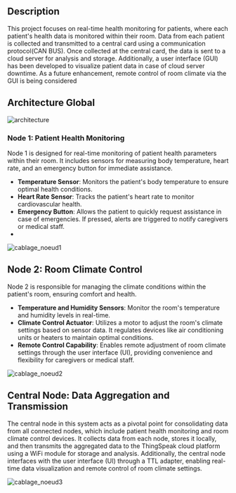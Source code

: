 ## Description
This project focuses on real-time health monitoring for patients, where each patient's health data is monitored within their room. Data from each patient is collected and transmitted to a central card using a communication protocol(CAN BUS). Once collected at the central card, the data is sent to a cloud server for analysis and storage. Additionally, a user interface (GUI) has been developed to visualize patient data in case of cloud server downtime. As a future enhancement, remote control of room climate via the GUI is being considered
## Architecture Global

![architecture](https://github.com/WadiiGaied/Patient-Health-Monitoring-and-Room-Climate-Control-System/assets/171201731/05fd2b55-7483-4192-b1b0-fde3aa9b627a)

### Node 1: Patient Health Monitoring

Node 1 is designed for real-time monitoring of patient health parameters within their room. It includes sensors for measuring body temperature, heart rate, and an emergency button for immediate assistance.

- **Temperature Sensor**: Monitors the patient's body temperature to ensure optimal health conditions.
- **Heart Rate Sensor**: Tracks the patient's heart rate to monitor cardiovascular health.
- **Emergency Button**: Allows the patient to quickly request assistance in case of emergencies. If pressed, alerts are triggered to notify caregivers or medical staff.
- 
![cablage_noeud1](https://github.com/WadiiGaied/Patient-Health-Monitoring-and-Room-Climate-Control-System/assets/171201731/e325f542-e5ed-48d0-af3e-02d37a800a83)

## Node 2: Room Climate Control

Node 2 is responsible for managing the climate conditions within the patient's room, ensuring comfort and health.

- **Temperature and Humidity Sensors**: Monitor the room's temperature and humidity levels in real-time.
- **Climate Control Actuator**: Utilizes a motor to adjust the room's climate settings based on sensor data. It regulates devices like air conditioning units or heaters to maintain optimal conditions.
- **Remote Control Capability**: Enables remote adjustment of room climate settings through the user interface (UI), providing convenience and flexibility for caregivers or medical staff.

![cablage_noeud2](https://github.com/WadiiGaied/Patient-Health-Monitoring-and-Room-Climate-Control-System/assets/171201731/ee03cabc-4341-47de-af49-904f0d78a382)

## Central Node: Data Aggregation and Transmission
The central node in this system acts as a pivotal point for consolidating data from all connected nodes, which include patient health monitoring and room climate control devices. It collects data from each node, stores it locally, and then transmits the aggregated data to the ThingSpeak cloud platform using a WiFi module for storage and analysis. Additionally, the central node interfaces with the user interface (UI) through a TTL adapter, enabling real-time data visualization and remote control of room climate settings.

![cablage_noeud3](https://github.com/WadiiGaied/Patient-Health-Monitoring-and-Room-Climate-Control-System/assets/171201731/aade7457-7d60-4102-b773-7f30eee73b6d)
